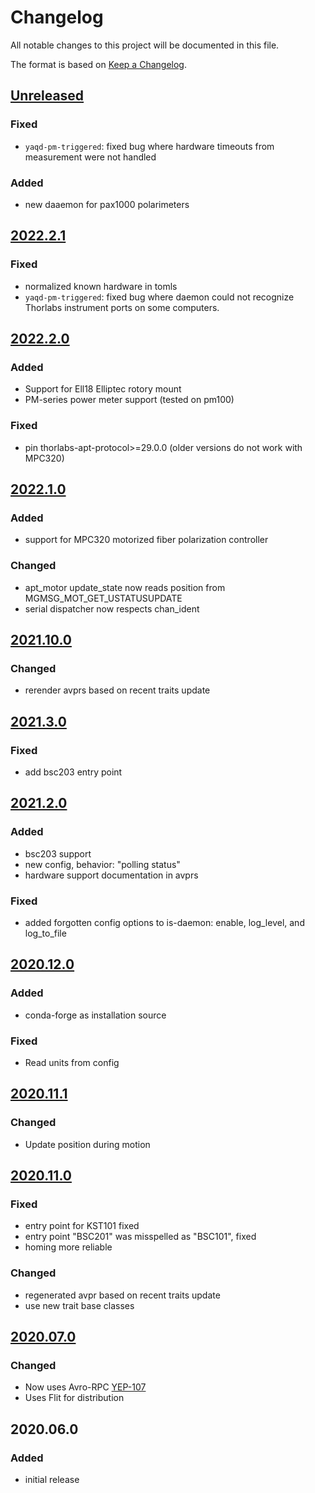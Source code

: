 # Changelog
All notable changes to this project will be documented in this file.

The format is based on [Keep a Changelog](https://keepachangelog.com/).

## [Unreleased]

### Fixed
- `yaqd-pm-triggered`: fixed bug where hardware timeouts from measurement were not handled

### Added
- new daaemon for pax1000 polarimeters

## [2022.2.1]

### Fixed
- normalized known hardware in tomls
- `yaqd-pm-triggered`: fixed bug where daemon could not recognize Thorlabs instrument ports on some computers.

## [2022.2.0]

### Added
- Support for Ell18 Elliptec rotory mount
- PM-series power meter support (tested on pm100)

### Fixed
- pin thorlabs-apt-protocol>=29.0.0 (older versions do not work with MPC320)

## [2022.1.0]

### Added
- support for MPC320 motorized fiber polarization controller

### Changed
- apt_motor update_state now reads position from MGMSG_MOT_GET_USTATUSUPDATE
- serial dispatcher now respects chan_ident

## [2021.10.0]

### Changed
- rerender avprs based on recent traits update

## [2021.3.0]

### Fixed
- add bsc203 entry point

## [2021.2.0]

### Added
- bsc203 support
- new config, behavior: "polling status"
- hardware support documentation in avprs

### Fixed
- added forgotten config options to is-daemon: enable, log_level, and log_to_file

## [2020.12.0]

### Added
- conda-forge as installation source

### Fixed
- Read units from config

## [2020.11.1]

### Changed
- Update position during motion

## [2020.11.0]

### Fixed
- entry point for KST101 fixed
- entry point "BSC201" was misspelled as "BSC101", fixed
- homing more reliable

### Changed
- regenerated avpr based on recent traits update
- use new trait base classes

## [2020.07.0]

### Changed
- Now uses Avro-RPC [YEP-107](https://yeps.yaq.fyi/107/)
- Uses Flit for distribution

## 2020.06.0

### Added
- initial release

[Unreleased]: https://gitlab.com/yaq/yaqd-thorlabs/-/compare/v2022.2.1...main
[2022.2.1]: https://gitlab.com/yaq/yaqd-thorlabs/-/compare/v2022.1.0...v2022.2.1
[2022.2.0]: https://gitlab.com/yaq/yaqd-thorlabs/-/compare/v2022.1.0...v2022.2.0
[2022.1.0]: https://gitlab.com/yaq/yaqd-thorlabs/-/compare/v2021.10.0...v2022.1.0
[2021.10.0]: https://gitlab.com/yaq/yaqd-thorlabs/-/compare/v2021.3.0...v2021.10.0
[2021.3.0]: https://gitlab.com/yaq/yaqd-thorlabs/-/compare/v2021.2.0...v2021.3.0
[2021.2.0]: https://gitlab.com/yaq/yaqd-thorlabs/-/compare/v2020.12.0...v2021.2.0
[2020.12.0]: https://gitlab.com/yaq/yaqd-thorlabs/-/compare/v2020.11.1...v2020.12.0
[2020.11.1]: https://gitlab.com/yaq/yaqd-thorlabs/-/compare/v2020.11.0...v2020.11.1
[2020.11.0]: https://gitlab.com/yaq/yaqd-thorlabs/-/compare/v2020.07.0...v2020.11.0
[2020.07.0]: https://gitlab.com/yaq/yaqd-thorlabs/-/compare/v2020.06.0...v2020.07.0
